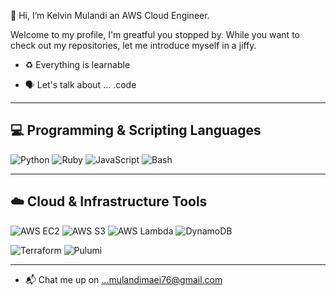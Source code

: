 👋 Hi, I’m Kelvin Mulandi an AWS Cloud Engineer.

Welcome to my profile, I'm greatful you stopped by. While you want to check out my repositories, let me introduce myself in a jiffy. 
 
- ♻️ Everything is learnable  

- 🗣️ Let's talk about ... .code

---
<!---
aggviolinist/aggviolinist is a ✨ special ✨ repository because its `README.md` (this file) appears on your GitHub profile.
You can click the Preview link to take a look at your changes.
--->
## 💻 Programming & Scripting Languages

![Python](https://img.shields.io/badge/-Python-3776AB?style=for-the-badge&logo=python&logoColor=white)
![Ruby](https://img.shields.io/badge/-Ruby-CC342D?style=for-the-badge&logo=ruby&logoColor=white)
![JavaScript](https://img.shields.io/badge/-JavaScript-F7DF1E?style=for-the-badge&logo=javascript&logoColor=black)
![Bash](https://img.shields.io/badge/-Bash-4EAA25?style=for-the-badge&logo=gnubash&logoColor=white)

---

## ☁️ Cloud & Infrastructure Tools

![AWS EC2](https://img.shields.io/badge/-AWS%20EC2-FF9900?style=for-the-badge&logo=amazonaws&logoColor=white)
![AWS S3](https://img.shields.io/badge/-AWS%20S3-569A31?style=for-the-badge&logo=amazonaws&logoColor=white)
![AWS Lambda](https://img.shields.io/badge/-AWS%20Lambda-FF9900?style=for-the-badge&logo=aws-lambda&logoColor=white)
![DynamoDB](https://img.shields.io/badge/-DynamoDB-4053D6?style=for-the-badge&logo=amazon-dynamodb&logoColor=white)

![Terraform](https://img.shields.io/badge/-Terraform-7B42BC?style=for-the-badge&logo=terraform&logoColor=white)
![Pulumi](https://img.shields.io/badge/-Pulumi-3A4CA3?style=for-the-badge&logo=pulumi&logoColor=white)

---
- 📬 Chat me up on ...mulandimaei76@gmail.com




